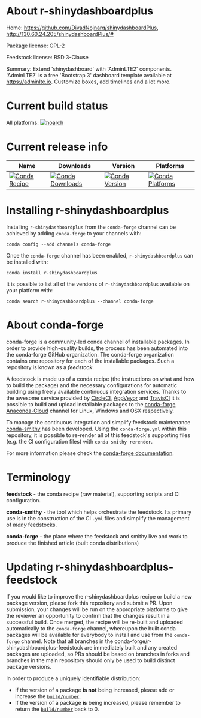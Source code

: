 About r-shinydashboardplus
==========================

Home: https://github.com/DivadNojnarg/shinydashboardPlus, http://130.60.24.205/shinydashboardPlus/#

Package license: GPL-2

Feedstock license: BSD 3-Clause

Summary: Extend 'shinydashboard' with 'AdminLTE2' components.  'AdminLTE2' is a free 'Bootstrap 3' dashboard template available at <https://adminlte.io>. Customize boxes, add timelines and a lot more. 



Current build status
====================

All platforms:
[![noarch](https://img.shields.io/circleci/project/github/conda-forge/r-shinydashboardplus-feedstock/master.svg?label=noarch)](https://circleci.com/gh/conda-forge/r-shinydashboardplus-feedstock)

Current release info
====================

| Name | Downloads | Version | Platforms |
| --- | --- | --- | --- |
| [![Conda Recipe](https://img.shields.io/badge/recipe-r--shinydashboardplus-green.svg)](https://anaconda.org/conda-forge/r-shinydashboardplus) | [![Conda Downloads](https://img.shields.io/conda/dn/conda-forge/r-shinydashboardplus.svg)](https://anaconda.org/conda-forge/r-shinydashboardplus) | [![Conda Version](https://img.shields.io/conda/vn/conda-forge/r-shinydashboardplus.svg)](https://anaconda.org/conda-forge/r-shinydashboardplus) | [![Conda Platforms](https://img.shields.io/conda/pn/conda-forge/r-shinydashboardplus.svg)](https://anaconda.org/conda-forge/r-shinydashboardplus) |

Installing r-shinydashboardplus
===============================

Installing `r-shinydashboardplus` from the `conda-forge` channel can be achieved by adding `conda-forge` to your channels with:

```
conda config --add channels conda-forge
```

Once the `conda-forge` channel has been enabled, `r-shinydashboardplus` can be installed with:

```
conda install r-shinydashboardplus
```

It is possible to list all of the versions of `r-shinydashboardplus` available on your platform with:

```
conda search r-shinydashboardplus --channel conda-forge
```


About conda-forge
=================

conda-forge is a community-led conda channel of installable packages.
In order to provide high-quality builds, the process has been automated into the
conda-forge GitHub organization. The conda-forge organization contains one repository
for each of the installable packages. Such a repository is known as a *feedstock*.

A feedstock is made up of a conda recipe (the instructions on what and how to build
the package) and the necessary configurations for automatic building using freely
available continuous integration services. Thanks to the awesome service provided by
[CircleCI](https://circleci.com/), [AppVeyor](https://www.appveyor.com/)
and [TravisCI](https://travis-ci.org/) it is possible to build and upload installable
packages to the [conda-forge](https://anaconda.org/conda-forge)
[Anaconda-Cloud](https://anaconda.org/) channel for Linux, Windows and OSX respectively.

To manage the continuous integration and simplify feedstock maintenance
[conda-smithy](https://github.com/conda-forge/conda-smithy) has been developed.
Using the ``conda-forge.yml`` within this repository, it is possible to re-render all of
this feedstock's supporting files (e.g. the CI configuration files) with ``conda smithy rerender``.

For more information please check the [conda-forge documentation](https://conda-forge.org/docs/).

Terminology
===========

**feedstock** - the conda recipe (raw material), supporting scripts and CI configuration.

**conda-smithy** - the tool which helps orchestrate the feedstock.
                   Its primary use is in the construction of the CI ``.yml`` files
                   and simplify the management of *many* feedstocks.

**conda-forge** - the place where the feedstock and smithy live and work to
                  produce the finished article (built conda distributions)


Updating r-shinydashboardplus-feedstock
=======================================

If you would like to improve the r-shinydashboardplus recipe or build a new
package version, please fork this repository and submit a PR. Upon submission,
your changes will be run on the appropriate platforms to give the reviewer an
opportunity to confirm that the changes result in a successful build. Once
merged, the recipe will be re-built and uploaded automatically to the
`conda-forge` channel, whereupon the built conda packages will be available for
everybody to install and use from the `conda-forge` channel.
Note that all branches in the conda-forge/r-shinydashboardplus-feedstock are
immediately built and any created packages are uploaded, so PRs should be based
on branches in forks and branches in the main repository should only be used to
build distinct package versions.

In order to produce a uniquely identifiable distribution:
 * If the version of a package **is not** being increased, please add or increase
   the [``build/number``](https://conda.io/docs/user-guide/tasks/build-packages/define-metadata.html#build-number-and-string).
 * If the version of a package **is** being increased, please remember to return
   the [``build/number``](https://conda.io/docs/user-guide/tasks/build-packages/define-metadata.html#build-number-and-string)
   back to 0.
